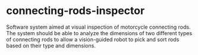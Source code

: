 # connecting-rods-inspector
Software system aimed at visual inspection of motorcycle connecting rods. The system should be able to analyze the dimensions of two different types of connecting rods to allow a vision-guided robot to pick and sort rods based on their type and dimensions.
